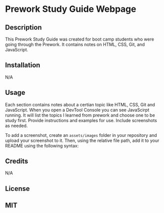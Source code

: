 # Prework Study Guide Webpage

## Description

This Prework Study Guide was created for boot camp students who were going through the Prework. It contains notes on HTML, CSS, Git, and JavaScript.

## Installation

N/A

## Usage

Each section contains notes about a certian topic like HTML, CSS, Git and JavaScript.
When you open a DevTool Console you can see JavaScirpt running. It will list the topics I 
learned from prework and choose one to be study first.
Provide instructions and examples for use. Include screenshots as needed.

To add a screenshot, create an `assets/images` folder in your repository and upload your screenshot to it. Then, using the relative file path, add it to your README using the following syntax:

## Credits

N/A

## License

MIT
---
